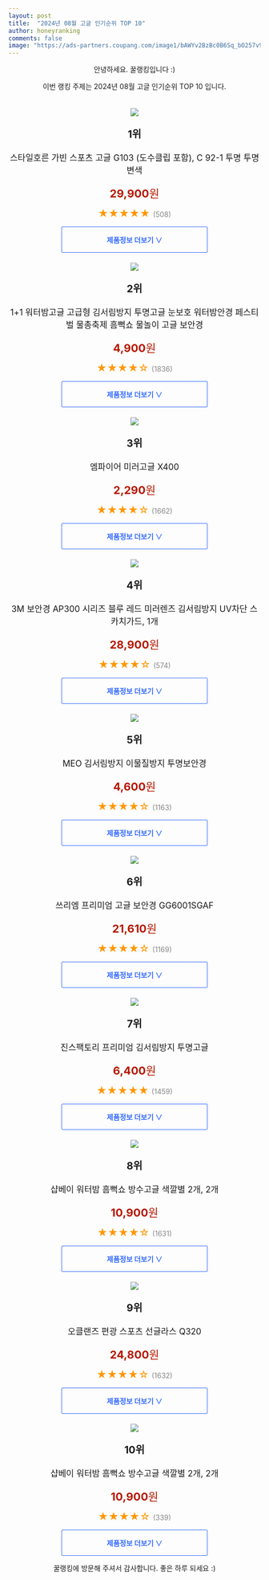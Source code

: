 ```yaml
---
layout: post
title:  "2024년 08월 고글 인기순위 TOP 10"
author: honeyranking
comments: false
image: "https://ads-partners.coupang.com/image1/bAWYv2BzBc0B6Sq_bO257v9T2tqtZOLddY3EPy2smM-OZgcQlBBNO4t2vALBzljqnKJyNzJRpcfWoqMYbA7vJryCBY0E8O1tjc7DmwgykEgPZejidYzQEwLlarW7TnBc4iO4DYuL_fB6T0b8WeBtLtqCqUpyImtzO3ACmqKPTrnodfl1gBCl1HQqmtXSFVGv7DedLoxuFAwU_KKABVzWR_BYfQsHxyPJ5SuiPPAh6Lf4-osLEGtJfoA3PNA-aQvsdRHfYthkXj44nvQOj0U8LWRq3iXjSB7DhkY5gcE58vAUkTfzqFXpTkh4bwkDz78="
---
```

<p style="text-align: center;">안녕하세요. 꿀랭킹입니다 :)</p>
<p style="text-align: center;">이번 랭킹 주제는 2024년 08월 고글 인기순위 TOP 10 입니다.</p><center><img src="https://ads-partners.coupang.com/image1/bAWYv2BzBc0B6Sq_bO257v9T2tqtZOLddY3EPy2smM-OZgcQlBBNO4t2vALBzljqnKJyNzJRpcfWoqMYbA7vJryCBY0E8O1tjc7DmwgykEgPZejidYzQEwLlarW7TnBc4iO4DYuL_fB6T0b8WeBtLtqCqUpyImtzO3ACmqKPTrnodfl1gBCl1HQqmtXSFVGv7DedLoxuFAwU_KKABVzWR_BYfQsHxyPJ5SuiPPAh6Lf4-osLEGtJfoA3PNA-aQvsdRHfYthkXj44nvQOj0U8LWRq3iXjSB7DhkY5gcE58vAUkTfzqFXpTkh4bwkDz78=" style="margin-top:20px" /></center><p style="text-align: center; font-size: 20px"><b>1위</b></p><p style="text-align: center; font-size: 17px">스타일호른 가빈 스포츠 고글 G103 (도수클립 포함), C 92-1 투명 투명변색</p><p style="text-align: center;"><span style="color: #b61800; font-size: 22px;"><b>29,900</b>원</span></p><p style="text-align: center;"><span style="color: #ff9600; font-size: 20px;">★★★★★ </span><span style="color: #878787;">(508)</span></p><center><a href="https://link.coupang.com/re/AFFSDP?lptag=AF3899140&subid=honeyrank&pageKey=7908240954&itemId=21693429948&vendorItemId=88899144290&traceid=V0-153-4e2d8283bc575d3b&clickBeacon=16fb26c0-5e44-11ef-be40-f0f223628e8c%7E3&requestid=20240820010000722003329658&token=31850C%7CMIXED"><div style="font-size: 14px; display: inline-block; padding: 15px 90px; color: #346aff; border-radius: 2px; border: 1px solid #346aff; cursor: pointer;"><b>제품정보 더보기 &or;</b></div></a></center><center><img src="https://ads-partners.coupang.com/image1/b5v5NVnOtjT2ta1Ab9Pfxzi_Gcg0BnqvWUL6qkvBz-l6yD_qe19mWFTwi0wVe4SK_4smMbB5kRdKhuJ80ZnVTRvqHqiMSwGAlVh4C5xUMCDbUeBagkIkM9BqdScF6PIDG-l1FNpnLp7S3nyGwe8Ic5Rukkpl9YCnxGso7SaKZBcYdBzPNo-L3962UJO4YJy6eFH_0kxooWpstSWTy3xlZnJ_AmwaPZMazKSpgh360u2mGbwhTLH7QCIoaTuQBvygawjvyS77u5z9UiyZRkahYuVjjOjQ35dO9nt3VzivngGf8ZzvB_NVazQ=" style="margin-top:20px" /></center><p style="text-align: center; font-size: 20px"><b>2위</b></p><p style="text-align: center; font-size: 17px">1+1 워터밤고글 고급형 김서림방지 투명고글 눈보호 워터밤안경 페스티벌 물총축제 흠뻑쇼 물놀이 고글 보안경</p><p style="text-align: center;"><span style="color: #b61800; font-size: 22px;"><b>4,900</b>원</span></p><p style="text-align: center;"><span style="color: #ff9600; font-size: 20px;">★★★★☆ </span><span style="color: #878787;">(1836)</span></p><center><a href="https://link.coupang.com/re/AFFSDP?lptag=AF3899140&subid=honeyrank&pageKey=7394860483&itemId=19126432952&vendorItemId=86246176668&traceid=V0-153-1a725c66068aa0bf&requestid=20240820010000722003329658&token=31850C%7CMIXED"><div style="font-size: 14px; display: inline-block; padding: 15px 90px; color: #346aff; border-radius: 2px; border: 1px solid #346aff; cursor: pointer;"><b>제품정보 더보기 &or;</b></div></a></center><center><img src="https://ads-partners.coupang.com/image1/HgMp6o9wxwupnGyQHnM70KITjmaDQpdZg1isxujYWLfxsehqyJtEwV6gsvS80c3UoBvqiSypopoB9RdgBKBAOv53wfBiKkiz5O9IbYgAwci5xWL09zSQSeBJhqV5LA2w9Xxa3aIW38JW8flzS-V5X4Uvrrjx-uTtxZ7dGwqqpBZuQn26oeggN045Qxsj0kNho6t2iEGPFlydSh9hj4ncs9gEEjuttX2wv5tJB8BG3OVQcm4STJa1GLFOaty69DsodFhpzngogfZaucWSOG_BE4eMTmP_8n8g5v176dPOOGY0S__ud9Bd7HIn1g==" style="margin-top:20px" /></center><p style="text-align: center; font-size: 20px"><b>3위</b></p><p style="text-align: center; font-size: 17px">엠파이어 미러고글 X400</p><p style="text-align: center;"><span style="color: #b61800; font-size: 22px;"><b>2,290</b>원</span></p><p style="text-align: center;"><span style="color: #ff9600; font-size: 20px;">★★★★☆ </span><span style="color: #878787;">(1662)</span></p><center><a href="https://link.coupang.com/re/AFFSDP?lptag=AF3899140&subid=honeyrank&pageKey=125735883&itemId=371643307&vendorItemId=3901134570&traceid=V0-153-4b8f9476cf387305&requestid=20240820010000722003329658&token=31850C%7CMIXED"><div style="font-size: 14px; display: inline-block; padding: 15px 90px; color: #346aff; border-radius: 2px; border: 1px solid #346aff; cursor: pointer;"><b>제품정보 더보기 &or;</b></div></a></center><center><img src="https://ads-partners.coupang.com/image1/HZtFAf4mk4hq9UvvHZQITSWWfQLzoZt5Mc470xuopEtNhN0EqMaEE8VsP-tJDD11lZ3JXJfbaq0ryJIOCzdzB3EVsi3OC5135bO3c5UOyeCJQ264qyn5lctkwyNUMyNP2MXcapmDpFXub0tk-XeE0CJCY_pbMISVFfSfToU22ZnKOqM3LOwODxwvtaEYhZNjV5g9e-g6IqaMRvEsCcuGDXhDLpX5P75RZO3WkUNSG2xEfC2IHbzwR2Z6plTFwNTLb7OTdfMMSbr9NGE00cwBPtAUy6rSp82_YOpnHfYzExltNOY23SU9VhC4J7SF6Q==" style="margin-top:20px" /></center><p style="text-align: center; font-size: 20px"><b>4위</b></p><p style="text-align: center; font-size: 17px">3M 보안경 AP300 시리즈 블루 레드 미러렌즈 김서림방지 UV차단 스카치가드, 1개</p><p style="text-align: center;"><span style="color: #b61800; font-size: 22px;"><b>28,900</b>원</span></p><p style="text-align: center;"><span style="color: #ff9600; font-size: 20px;">★★★★☆ </span><span style="color: #878787;">(574)</span></p><center><a href="https://link.coupang.com/re/AFFSDP?lptag=AF3899140&subid=honeyrank&pageKey=6699244568&itemId=15511292749&vendorItemId=86014794233&traceid=V0-153-9af5e7b8185edd8a&clickBeacon=16fb4dd0-5e44-11ef-92fc-6587d00363ac%7E3&requestid=20240820010000722003329658&token=31850C%7CMIXED"><div style="font-size: 14px; display: inline-block; padding: 15px 90px; color: #346aff; border-radius: 2px; border: 1px solid #346aff; cursor: pointer;"><b>제품정보 더보기 &or;</b></div></a></center><center><img src="https://ads-partners.coupang.com/image1/-DS2gW-pj3oXK-jM-F-fqTAqv4Y4Jlj7qSWyGrT8H-aujIy-3zF3TVwo2PrIRHs8Pw41kG-hpLguzlry9eWCICwQ2LKp8slnfVNHWlI8-z1tTLSnmMa_N3jpU-wMyQOOMUOfSXQAzadSOT381nuEU4dYerAqP9F0yMaCxxYQj71iXiC2Da3ttHBbN94llGofQES3cT7qDLG5VDOJIrVEEPINF00r1XvuP63WzSPJGh4qK6zRVZdx018NkGGqMrK63HDCmfSFW_6nAmRjCh9I7a3_2d-4CyQz5w==" style="margin-top:20px" /></center><p style="text-align: center; font-size: 20px"><b>5위</b></p><p style="text-align: center; font-size: 17px">MEO 김서림방지 이물질방지 투명보안경</p><p style="text-align: center;"><span style="color: #b61800; font-size: 22px;"><b>4,600</b>원</span></p><p style="text-align: center;"><span style="color: #ff9600; font-size: 20px;">★★★★☆ </span><span style="color: #878787;">(1163)</span></p><center><a href="https://link.coupang.com/re/AFFSDP?lptag=AF3899140&subid=honeyrank&pageKey=5222200393&itemId=7330180103&vendorItemId=74621414598&traceid=V0-153-988d45f67f5af0b9&requestid=20240820010000722003329658&token=31850C%7CMIXED"><div style="font-size: 14px; display: inline-block; padding: 15px 90px; color: #346aff; border-radius: 2px; border: 1px solid #346aff; cursor: pointer;"><b>제품정보 더보기 &or;</b></div></a></center><center><img src="https://ads-partners.coupang.com/image1/sj0iuP0mZ8LUi2AWsuqHBIktGSxi1jfZiCUnVELU8mv_asig03Fie1HLilPJuXiyyZ5QIpSJbB7n6iiOxL4n4Ur_wZmrkHQwfXKbCW_2Fk4g2Kt6HF5FFFZdIWkcWzpVj2wvYksPUIKtjAWc-ZfB_jaxPTSMFVYWlGrPO_eY-8FlwyMiz6C__gvhvy7ckpKLGrorV_jyHX2Lt2Pv3SM0WAYjhhQTAiKQEN_3VwrC_u0uYuZTBfADSO0XCnENzkMLV6-gbMBTxSkrt4f5K9oDOi5VLBwBLACa1g==" style="margin-top:20px" /></center><p style="text-align: center; font-size: 20px"><b>6위</b></p><p style="text-align: center; font-size: 17px">쓰리엠 프리미엄 고글 보안경 GG6001SGAF</p><p style="text-align: center;"><span style="color: #b61800; font-size: 22px;"><b>21,610</b>원</span></p><p style="text-align: center;"><span style="color: #ff9600; font-size: 20px;">★★★★☆ </span><span style="color: #878787;">(1169)</span></p><center><a href="https://link.coupang.com/re/AFFSDP?lptag=AF3899140&subid=honeyrank&pageKey=7396116757&itemId=19132680723&vendorItemId=86692275137&traceid=V0-153-ca83b7d6bf67ba99&requestid=20240820010000722003329658&token=31850C%7CMIXED"><div style="font-size: 14px; display: inline-block; padding: 15px 90px; color: #346aff; border-radius: 2px; border: 1px solid #346aff; cursor: pointer;"><b>제품정보 더보기 &or;</b></div></a></center><center><img src="https://ads-partners.coupang.com/image1/hvdqYJHKowMLk3w9hgwNdwOdoGDOa1RqqANhKnZv1WnTRRuT1esB2bl9i-6AgjmbZyaO8ref3f40__gBl8Nn1R6vfbJINPI0FAKPJX1MPm16Zdagb6bDrbR4ILz9wj2TJvBrkipLUB-BXtV7wqtMxTaZ2Dv6RW1PC0LBpwq8iPQU5lwzsj5EwyIRbOrKVVi9vpOjStqp-lKy0VDG1K2bd7t4bteChkin4AqP0bA-AcgaBj4eMB6I12aK8pMftWpsCVMCubcG_YUAx6EjDZA21w1MAMs9I5mDzfqdtec_4Yiwe5Yd9h-UHqs=" style="margin-top:20px" /></center><p style="text-align: center; font-size: 20px"><b>7위</b></p><p style="text-align: center; font-size: 17px">진스팩토리 프리미엄 김서림방지 투명고글</p><p style="text-align: center;"><span style="color: #b61800; font-size: 22px;"><b>6,400</b>원</span></p><p style="text-align: center;"><span style="color: #ff9600; font-size: 20px;">★★★★★ </span><span style="color: #878787;">(1459)</span></p><center><a href="https://link.coupang.com/re/AFFSDP?lptag=AF3899140&subid=honeyrank&pageKey=8174537275&itemId=23358594096&vendorItemId=90389119218&traceid=V0-153-242f078948f15a08&requestid=20240820010000722003329658&token=31850C%7CMIXED"><div style="font-size: 14px; display: inline-block; padding: 15px 90px; color: #346aff; border-radius: 2px; border: 1px solid #346aff; cursor: pointer;"><b>제품정보 더보기 &or;</b></div></a></center><center><img src="https://ads-partners.coupang.com/image1/IgCsZ5hUDloCgj-cIkhl8A41OdZRcenexEycVEAv-McsBlsg7MRMrvW5Z5-94ce5rw4LJOxzmCBO6nUs43-YCMtoe2pwyXv0BDE1cDurmHEziajlAJMDWmsSxOygiofgm-wPbtn7vp_-aXfy6yZAChb6k8nKyins1TZMfopqiu0QQMYbdPsDWihUAL6lt4jDfzG3JDD4_PNd76XWazk88KLwHXNO9PFl5tT5aluYUOIp4ZajIQEaY9JThoVLKmoN50jErB2QdcoEz9AejwGTG2yaady4UQZqrJvx_CKAXMq_6EMBwBV9VHrjUuxYbig=" style="margin-top:20px" /></center><p style="text-align: center; font-size: 20px"><b>8위</b></p><p style="text-align: center; font-size: 17px">샵베이 워터밤 흠뻑쇼 방수고글 색깔별 2개, 2개</p><p style="text-align: center;"><span style="color: #b61800; font-size: 22px;"><b>10,900</b>원</span></p><p style="text-align: center;"><span style="color: #ff9600; font-size: 20px;">★★★★☆ </span><span style="color: #878787;">(1631)</span></p><center><a href="https://link.coupang.com/re/AFFSDP?lptag=AF3899140&subid=honeyrank&pageKey=8066274885&itemId=22685337687&vendorItemId=89752437222&traceid=V0-153-6ca360c91aca2ce4&clickBeacon=16fb4dd0-5e44-11ef-9026-91237be35c73%7E3&requestid=20240820010000722003329658&token=31850C%7CMIXED"><div style="font-size: 14px; display: inline-block; padding: 15px 90px; color: #346aff; border-radius: 2px; border: 1px solid #346aff; cursor: pointer;"><b>제품정보 더보기 &or;</b></div></a></center><center><img src="https://ads-partners.coupang.com/image1/_wM1ZAlYX4DGKf1Y_x6t6Wl1KQyVIEeXDrA19AC2n_Uc3XlpT1KP-23f0rZa6ifHICaPhwhcGcRiaIxoMNaYmDap4te1ZPho20kEgBI85odlvePTNnSHtVtGCYWs8N57b6WFqkEdY1PIBv9z3p17NwlbuQQc1C1mC7lr4TOWqGmd-NUekOVQ3Sqw6pF-DlkWJJHYXXngSCudhMB0fxjn8gpYIIXZwKTjVzA-sz0S_lKfDe_DjTgqbuwEcxtiDD8ZKMUd15WYyxyU3_n25G55NgQydAzrguctVsik" style="margin-top:20px" /></center><p style="text-align: center; font-size: 20px"><b>9위</b></p><p style="text-align: center; font-size: 17px">오클랜즈 편광 스포츠 선글라스 Q320</p><p style="text-align: center;"><span style="color: #b61800; font-size: 22px;"><b>24,800</b>원</span></p><p style="text-align: center;"><span style="color: #ff9600; font-size: 20px;">★★★★☆ </span><span style="color: #878787;">(1632)</span></p><center><a href="https://link.coupang.com/re/AFFSDP?lptag=AF3899140&subid=honeyrank&pageKey=62321887&itemId=212811156&vendorItemId=3507189012&traceid=V0-153-6cf166500e0940c1&requestid=20240820010000722003329658&token=31850C%7CMIXED"><div style="font-size: 14px; display: inline-block; padding: 15px 90px; color: #346aff; border-radius: 2px; border: 1px solid #346aff; cursor: pointer;"><b>제품정보 더보기 &or;</b></div></a></center><center><img src="https://ads-partners.coupang.com/image1/EyPU-42_DTHtgTdtExoRVTwQjBzufnHpVamqwE82YutZVirBhDaKQG_CBfE-Lnxd47egYfooWg17a3YuFB2cOwuxutvCOxl-la_A4iTOB9Oi_ioVRCInHWq9V9b8ajmFEbeOR3dJ4LB1r9JLCz4s-uS_epiQk0MOzVRIUOGHnvsd4CCgmmMaSSNW-aYFmkZstjfHVDSnpNTGEHNCr5mMpzOqSdyObayG25sZFwd4bH5yO1l82-zeiXjz2f2-naLnev1fjFywXzDgjjsDc3Ovnv4Ykpqq7em6qJ38VymygrapgP80cZIl8zZ_6CobdNWy" style="margin-top:20px" /></center><p style="text-align: center; font-size: 20px"><b>10위</b></p><p style="text-align: center; font-size: 17px">샵베이 워터밤 흠뻑쇼 방수고글 색깔별 2개, 2개</p><p style="text-align: center;"><span style="color: #b61800; font-size: 22px;"><b>10,900</b>원</span></p><p style="text-align: center;"><span style="color: #ff9600; font-size: 20px;">★★★★☆ </span><span style="color: #878787;">(339)</span></p><center><a href="https://link.coupang.com/re/AFFSDP?lptag=AF3899140&subid=honeyrank&pageKey=8066274885&itemId=22685337677&vendorItemId=89752437226&traceid=V0-153-6ca360c91aca2ce4&clickBeacon=16fb4dd0-5e44-11ef-9e5f-36a680068ef6%7E3&requestid=20240820010000722003329658&token=31850C%7CMIXED"><div style="font-size: 14px; display: inline-block; padding: 15px 90px; color: #346aff; border-radius: 2px; border: 1px solid #346aff; cursor: pointer;"><b>제품정보 더보기 &or;</b></div></a></center><p style="text-align: center;">꿀랭킹에 방문해 주셔서 감사합니다. 좋은 하루 되세요 :)</p>